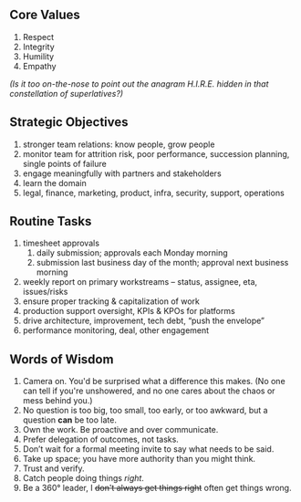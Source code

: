 ## Core Values
1. Respect
2. Integrity
3. Humility
4. Empathy

_(Is it too on-the-nose to point out the anagram H.I.R.E. hidden in that constellation of superlatives?)_

## Strategic Objectives
1. stronger team relations: know people, grow people
2. monitor team for attrition risk, poor performance, succession planning, single points of failure
3. engage meaningfully with partners and stakeholders
4. learn the domain
5. legal, finance, marketing, product, infra, security, support, operations

## Routine Tasks
1. timesheet approvals
    1. daily submission; approvals each Monday morning
    2. submission last business day of the month; approval next business morning
2. weekly report on primary workstreams – status, assignee, eta, issues/risks
3. ensure proper tracking & capitalization of work
4. production support oversight, KPIs & KPOs for platforms
5. drive architecture, improvement, tech debt, “push the envelope”
6. performance monitoring, deal, other engagement

## Words of Wisdom
1. Camera on. You'd be surprised what a difference this makes. (No one can tell if you're unshowered, and no one cares about the chaos or mess behind you.)
1. No question is too big, too small, too early, or too awkward, but a question **can** be too late.
1. Own the work. Be proactive and over communicate.
1. Prefer delegation of outcomes, not tasks.
1. Don’t wait for a formal meeting invite to say what needs to be said.
1. Take up space; you have more authority than you might think.
1. Trust and verify.
1. Catch people doing things _right_.
1. Be a 360&deg; leader, I ~~don't always get things right~~ often get things wrong.
